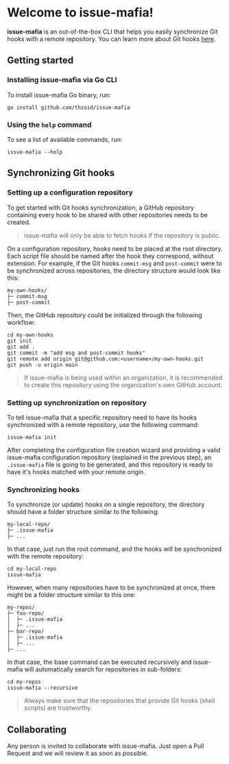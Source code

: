 # Welcome to issue-mafia!

**issue-mafia** is an out-of-the-box CLI that helps you easily synchronize Git hooks with a remote repository. You can learn more about Git hooks [here](https://git-scm.com/book/en/v2/Customizing-Git-Git-Hooks).

## Getting started

### Installing issue-mafia via Go CLI

To install issue-mafia Go binary, run:

```
go install github.com/thzoid/issue-mafia
```

### Using the `help` command

To see a list of available commands, run:

```
issue-mafia --help
```

## Synchronizing Git hooks

### Setting up a configuration repository

To get started with Git hooks synchronization, a GitHub repository containing every hook to be shared with other repositories needs to be created.

> issue-mafia will only be able to fetch hooks if the repository is public.

On a configuration repository, hooks need to be placed at the root directory. Each script file should be named after the hook they correspond, without extension. For example, if the Git hooks `commit-msg` and `post-commit` were to be synchronized across repositories, the directory structure would look like this:

```
my-own-hooks/
├─ commit-msg
├─ post-commit
```

Then, the GitHub repository could be initialized through the following workflow:

```
cd my-own-hooks
git init
git add .
git commit -m "add msg and post-commit hooks"
git remote add origin git@github.com:<username>/my-own-hooks.git
git push -u origin main
```

> If issue-mafia is being used within an organization, it is recommended to create this repository using the organization's own GitHub account.

### Setting up synchronization on repository

To tell issue-mafia that a specific repository need to have its hooks synchronized with a remote repository, use the following command:

```
issue-mafia init
```

After completing the configuration file creation wizard and providing a valid issue-mafia configuration repository (explained in the previous step), an `.issue-mafia` file is going to be generated, and this repository is ready to have it's hooks matched with your remote origin.

### Synchronizing hooks

To synchronize (or update) hooks on a single repository, the directory should have a folder structure similar to the following:

```
my-local-repo/
├─ .issue-mafia
├─ ...
```

In that case, just run the root command, and the hooks will be synchronized with the remote repository:

```
cd my-local-repo
issue-mafia
```

However, when many repositories have to be synchronized at once, there might be a folder structure similar to this one:

```
my-repos/
├─ foo-repo/
│  ├─ .issue-mafia
│  ├─ ...
├─ bar-repo/
│  ├─ .issue-mafia
│  ├─ ...
├─ ...
```

In that case, the base command can be executed recursively and issue-mafia will automatically search for repositories in sub-folders:

```
cd my-repos
issue-mafia --recursive
```

> Always make sure that the repositories that provide Git hooks (shell scripts) are trustworthy.

## Collaborating

Any person is invited to collaborate with issue-mafia. Just open a Pull Request and we will review it as soon as possible.
